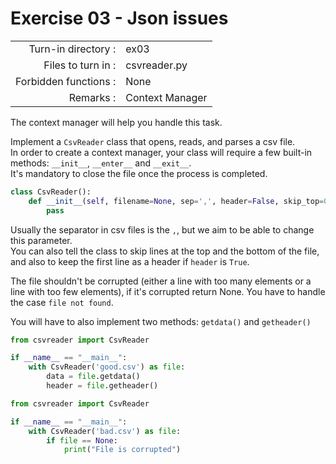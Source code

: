 # Exercise 03 - Json issues

|                         |                    |
| -----------------------:| ------------------ |
|   Turn-in directory :   |  ex03              |
|   Files to turn in :    |  csvreader.py      |
|   Forbidden functions : |  None              |
|   Remarks :             |  Context Manager   |

The context manager will help you handle this task.

Implement a `CsvReader` class that opens, reads, and parses a csv file.  
In order to create a context manager, your class will require a few built-in methods: `__init__`, `__enter__` and `__exit__`.  
It's mandatory to close the file once the process is completed.

```py
class CsvReader():
    def __init__(self, filename=None, sep=',', header=False, skip_top=0, skip_bottom=0):
        pass
```

Usually the separator in csv files is the `,`, but we aim to be able to change this parameter.  
You can also tell the class to skip lines at the top and the bottom of the file, and also to keep the first line as a header if `header` is `True`.

The file shouldn't be corrupted (either a line with too many elements or a line with too few elements), if it's corrupted return None.
You have to handle the case `file not found`.

You will have to also implement two methods: `getdata()` and `getheader()`

```py
from csvreader import CsvReader

if __name__ == "__main__":
    with CsvReader('good.csv') as file:
        data = file.getdata()
        header = file.getheader()
```

```py
from csvreader import CsvReader

if __name__ == "__main__":
    with CsvReader('bad.csv') as file:
        if file == None:
            print("File is corrupted")
```

